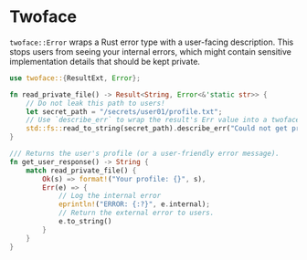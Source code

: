 # Twoface

`twoface::Error` wraps a Rust error type with a user-facing description. This stops users from seeing
your internal errors, which might contain sensitive implementation details that should be kept
private.

```rust
use twoface::{ResultExt, Error};

fn read_private_file() -> Result<String, Error<&'static str>> {
    // Do not leak this path to users!
    let secret_path = "/secrets/user01/profile.txt";
    // Use `describe_err` to wrap the result's Err value into a twoface::Error.
    std::fs::read_to_string(secret_path).describe_err("Could not get profile")
}

/// Returns the user's profile (or a user-friendly error message).
fn get_user_response() -> String {
    match read_private_file() {
        Ok(s) => format!("Your profile: {}", s),
        Err(e) => {
            // Log the internal error
            eprintln!("ERROR: {:?}", e.internal);
            // Return the external error to users.
            e.to_string()
        }
    }
}
```
